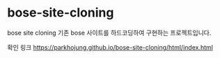 # bose-site-cloning
bose site cloning
기존 bose 사이트를 하드코딩하여 구현하는 프로젝트입니다.

확인 링크 https://parkhojung.github.io/bose-site-cloning/html/index.html
